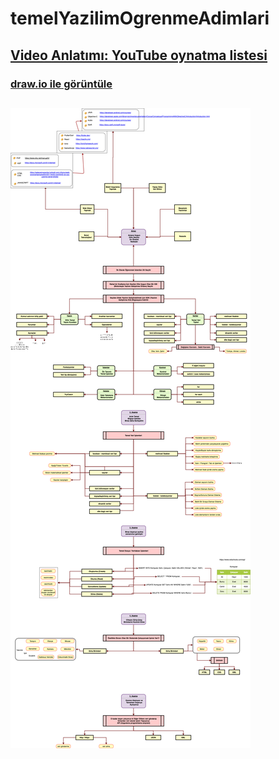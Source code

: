 # temelYazilimOgrenmeAdimlari
## [Video Anlatımı: YouTube oynatma listesi](https://www.youtube.com/playlist?list=PLrWGe5fM0LZ6Gm-uqqrAW0xpUrOiA5_Bg)
### [draw.io ile görüntüle](https://www.draw.io/?lightbox=1&highlight=0000ff&edit=_blank&layers=1&nav=1&title=TemelYazilimOgrenmeAdimlari#Uhttps%3A%2F%2Fdrive.google.com%2Fuc%3Fid%3D1h7E6RZYSna5nPzawJsCb8NFPEYnexL8y%26export%3Ddownload)
##
![TemelYazilimOgrenmeAdimlari Diagram](TemelYazilimOgrenmeAdimlari.png?raw=true)
##
